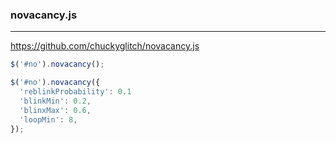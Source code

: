 ### novacancy.js
---
https://github.com/chuckyglitch/novacancy.js

```js
$('#no').novacancy();

$('#no').novacancy({
  'reblinkProbability': 0.1
  'blinkMin': 0.2,
  'blinxMax': 0.6,
  'loopMin': 8,
});

```

```
```

```
```

